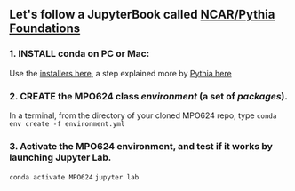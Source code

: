 ## Let's follow a JupyterBook called [NCAR/Pythia Foundations](https://foundations.projectpythia.org/landing-page.html)

### 1. INSTALL conda on PC or Mac:
Use the [installers here](https://docs.conda.io/en/latest/miniconda.html), a step explained more by [Pythia here](https://foundations.projectpythia.org/foundations/conda.html)

### 2. CREATE the MPO624 class *environment* (a set of *packages*). 
In a terminal, from the directory of your cloned MPO624 repo, type `conda env create -f environment.yml`

### 3. Activate the MPO624 environment, and test if it works by launching Jupyter Lab. 
`conda activate MPO624`
`jupyter lab`

